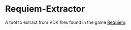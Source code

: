 # Requiem-Extractor
 A tool to extract from VDK files found in the game [Requiem](https://store.steampowered.com/app/289780).
